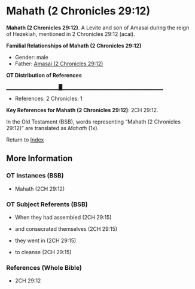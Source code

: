 # Mahath (2 Chronicles 29:12)
**Mahath (2 Chronicles 29:12)**. 
A Levite and son of Amasai during the reign of Hezekiah, mentioned in 2 Chronicles 29:12 (acai). 




**Familial Relationships of Mahath (2 Chronicles 29:12)**


* Gender: male
* Father: [Amasai (2 Chronicles 29:12)](Amasai.4.md)


**OT Distribution of References**

▁▁▁▁▁▁▁▁▁▁▁▁▁█▁▁▁▁▁▁▁▁▁▁▁▁▁▁▁▁▁▁▁▁▁▁▁▁▁
* References: 2 Chronicles: 1



**Key References for Mahath (2 Chronicles 29:12)**: 
2CH 29:12. 


In the Old Testament (BSB), words representing “Mahath (2 Chronicles 29:12)” are translated as 
*Mahath* (1x). 




Return to [Index](00-Index.md)

## More Information

### OT Instances (BSB)

* Mahath (2CH 29:12)



### OT Subject Referents (BSB)

* When they had assembled (2CH 29:15)

* and consecrated themselves (2CH 29:15)

* they went in (2CH 29:15)

* to cleanse (2CH 29:15)



### References (Whole Bible)

* 2CH 29:12



